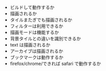- ビルドして動作するか
- 描画されるか
- タイルまたぎでも描画されるか
- フィルターは利用できるか
- 描画モードは機能するか
- 背景タイルとの違いを識別できるか
- text は描画されるか
- アーカイブは描画されるか
- ブックマークは動作するか
- firefox/chrome/できれば safari で動作するか
